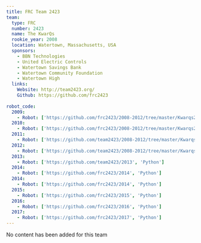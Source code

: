 ```yaml
---
title: FRC Team 2423
team:
  type: FRC
  number: 2423
  name: The KwarQs
  rookie_year: 2008
  location: Watertown, Massachusetts, USA
  sponsors:
    - BBN Technologies
    - United Electric Controls
    - Watertown Savings Bank
    - Watertown Community Foundation
    - Watertown High
  links:
    Website: http://team2423.org/
    Github: https://github.com/frc2423
    
robot_code:
  2009:
    - Robot: ['https://github.com/frc2423/2008-2012/tree/master/Kwarqs2009/trunk', 'C++']
  2010:
    - Robot: ['https://github.com/frc2423/2008-2012/tree/master/Kwarqs2010/trunk', 'C++']
  2011:
    - Robot: ['https://github.com/team2423/2008-2012/tree/master/Kwarqs2011/trunk', 'Python']
  2012:
    - Robot: ['https://github.com/team2423/2008-2012/tree/master/Kwarqs2012', 'Python']
  2013:
    - Robot: ['https://github.com/team2423/2013', 'Python']
  2014:
    - Robot: ['https://github.com/frc2423/2014', 'Python']
  2014:
    - Robot: ['https://github.com/frc2423/2014', 'Python']
  2015:
    - Robot: ['https://github.com/frc2423/2015', 'Python']
  2016:
    - Robot: ['https://github.com/frc2423/2016', 'Python']
  2017:
    - Robot: ['https://github.com/frc2423/2017', 'Python']
---
```

No content has been added for this team